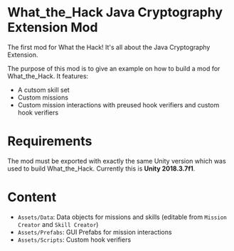 # What_the_Hack Java Cryptography Extension Mod
The first mod for What the Hack! It's all about the Java Cryptography Extension.

The purpose of this mod is to give an example on how to build a mod for What_the_Hack. It features:

- A cutsom skill set
- Custom missions
- Custom mission interactions with preused hook verifiers and custom hook verifiers

# Requirements
The mod must be exported with exactly the same Unity version which was used to build What_the_Hack. Currently this is **Unity 2018.3.7f1**.

# Content
- `Assets/Data`: Data objects for missions and skills (editable from `Mission Creator` and `Skill Creator`)
- `Assets/Prefabs`: GUI Prefabs for mission interactions
- `Assets/Scripts`: Custom hook verifiers
